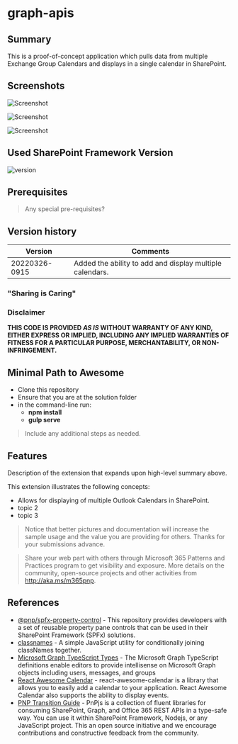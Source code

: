 # graph-apis

## Summary

This is a proof-of-concept application which pulls data from multiple Exchange Group Calendars and displays in a single calendar in SharePoint.

## Screenshots
![Screenshot](https://bdking71.files.wordpress.com/2022/03/calendar.png "Month View")

![Screenshot](https://bdking71.files.wordpress.com/2022/03/calendar2.png "Day View")

![Screenshot](https://bdking71.files.wordpress.com/2022/03/calendar1.png "Event")

## Used SharePoint Framework Version

![version](https://img.shields.io/badge/version-1.14-green.svg "SFPx Version 1.14")

## Prerequisites

> Any special pre-requisites?

## Version history

Version|Comments
--------|---------
20220326-0915 | Added the ability to add and display multiple calendars. 

### "Sharing is Caring"

### Disclaimer
**THIS CODE IS PROVIDED *AS IS* WITHOUT WARRANTY OF ANY KIND, EITHER EXPRESS OR IMPLIED, INCLUDING ANY IMPLIED WARRANTIES OF FITNESS FOR A PARTICULAR PURPOSE, MERCHANTABILITY, OR NON-INFRINGEMENT.**

## Minimal Path to Awesome

- Clone this repository
- Ensure that you are at the solution folder
- in the command-line run:
  - **npm install**
  - **gulp serve**

> Include any additional steps as needed.

## Features

Description of the extension that expands upon high-level summary above.

This extension illustrates the following concepts:

- Allows for displaying of multiple Outlook Calendars in SharePoint.
- topic 2
- topic 3

> Notice that better pictures and documentation will increase the sample usage and the value you are providing for others. Thanks for your submissions advance.

> Share your web part with others through Microsoft 365 Patterns and Practices program to get visibility and exposure. More details on the community, open-source projects and other activities from http://aka.ms/m365pnp.

## References
- [@pnp/spfx-property-control](https://pnp.github.io/sp-dev-fx-property-controls) - This repository provides developers with a set of reusable property pane controls that can be used in their SharePoint Framework (SPFx) solutions.
- [classnames](https://www.npmjs.com/package/classnames) - A simple JavaScript utility for conditionally joining classNames together.
- [Microsoft Graph TypeScript Types](https://www.npmjs.com/package/@microsoft/microsoft-graph-types) - The Microsoft Graph TypeScript definitions enable editors to provide intellisense on Microsoft Graph objects including users, messages, and groups
- [React Awesome Calendar](https://www.npmjs.com/package/react-awesome-calendar) - react-awesome-calendar is a library that allows you to easily add a calendar to your application. React Awesome Calendar also supports the ability to display events.
- [PNP Transition Guide](https://pnp.github.io/pnpjs/getting-started/) - PnPjs is a collection of fluent libraries for consuming SharePoint, Graph, and Office 365 REST APIs in a type-safe way. You can use it within SharePoint Framework, Nodejs, or any JavaScript project. This an open source initiative and we encourage contributions and constructive feedback from the community.

